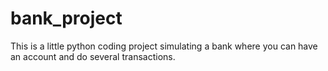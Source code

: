 # bank_project
This is a little python coding project simulating a bank where you can have an account and do several transactions.
